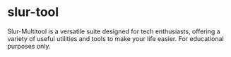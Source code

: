 # slur-tool
Slur-Multitool is a versatile suite designed for tech enthusiasts, offering a variety of useful utilities and tools to make your life easier. For educational purposes only.
